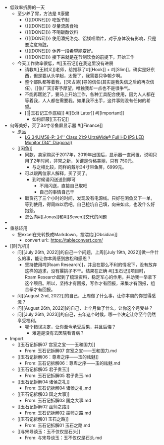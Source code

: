 - 低效率折腾的一天 
    - 至少养了胃，方法是 #康健
        - {{[[DONE]]}} 吃饭节制
        - {{[[DONE]]}} 尽量流质食物
        - {{[[DONE]]}} 不喝碳酸饮料
        - {{[[DONE]]}} 使用潘托洛克、铝镁咀嚼片，对于身体没有影响，只是要注意肾脏。
        - {{[[DONE]]}} 休养一段希望能变好。
        - {{[[DONE]]}} 接下来就是在节制饮食的前提下，开始工作
    - 今天工作效率很低，#[[玉石记]]在我这里没有进展
        - 请教#[[王树义]]老师，给推荐了#[[Hook]] + #[[Slim]]，确实是好东西，但是要从头学起，太慢了，我需要只争朝夕啊。
        - 整个部队都等着我，[[宋占涛]]导的信任(其实是我失信之后的再次信任)，[[张广天]]寄予厚望，唯独我却一点也不是很争气。
        - 不能再蹉跎了，要马上开始工作，各种工具配合使用，因为人人都在等着我，人人都在需要我。如果我不出手，这件事则没有任何的希望。
        - [[玉石记工作底稿]] #[[Edit Later]] #[[Important]] 
            - 如何屏蔽[[玉石记]]
- 何等美好，买了34寸带鱼屏显示器 #[[Finance]]
    - 原品
        - [LG 34UM58-P: 34'' Class 21:9 UltraWide® Full HD IPS LED Monitor (34'' Diagonal)](https://www.lg.com/ca_en/desktop-monitors/lg-34UM58-P-ultrawide-monitor#)
    - [[闲鱼]]
        - 同款，卖家购买于2017年，2019年出国后，显示器一直闲置，说明只用了2年时间，非常之新，关键是价格美丽，只有 750元。
            - 与之相比较，同样的戴尔34寸带鱼屏，6999元。
        - 可以跟两位家人解释，买了买了。
            - 到时候请闪送送到即可
                - 不用闪送，直接自己取吧
                - 自己的事情自己干
        - 取货花了三个小时的时间，发现没有电源线。只好在闲鱼又下一单，等到使用，得周四以后吧。自己挖坑自己填，向来如此，也没什么好抱怨。
        - 怎么向#[[Jonas]]和#[[Seven]]交代的问题
- 
- 重器轻用
    - 把excel在先转换成Markdown，投喂给[[Obsidian]]
        -  convert url:: https://tableconvert.com/
- [[时光机]]
    - 问[[July 26th, 2022]]的自己一个问题，上周[[July 19th, 2022]]做一件什么的事，能让你本周感到放松和感恩？
        - 坚持使用#[[Roam Research]]，并且在那么不利的情况下，没有放弃这样的追求，没有撂挑子不干。结果在正确 #[[玉石记]]项目时，Roam Research起到了梳理资料，稳定军心的作用，并助我一举拿下这个项目。所以，坚持才有回报，写作才有回报，采集才有回报，组合拳才有回报。
    - 问[[August 2nd, 2022]]的自己，上周做了什么事，让你本周的你觉得感激？
    - 问[[August 26th, 2022]]的自己，上个月做了什么，让你这个月受益？
    - 问[[July 26th, 2023]]的自己，去年这个时候，哪一个决定让你至今仍然享受福利。
        - 哪个错误决定，让你至今承受后果，并且后悔？
            - 难道是没有去医院看胃病？
- Import
    - [[玉石记拆解07 宫室之宝——玉和国力]]
        - From: 玉石记拆解07 宫室之宝——玉和国力.md
    - [[玉石记拆解06：尊卑之序——玉的祛魅]]
        - From: 玉石记拆解06：尊卑之序——玉的祛魅.md
    - [[玉石记拆解05 君子贵玉]]
        - From: 玉石记拆解05 君子贵玉.md
    - [[玉石记拆解04 诸侯之礼]]
        - From: 玉石记拆解04 诸侯之礼.md
    - [[玉石记拆解03 国之大事]]
        - From: 玉石记拆解03 国之大事.md
    - [[玉石记拆解02 巫师之路]]
        - From: 玉石记拆解02 巫师之路.md
    - [[玉石记拆解01 玉石之路]]
        - From: 玉石记拆解01 玉石之路.md
    - [[与宋导谈玉：玉不仅仅是石头]]
        - From: 与宋导谈玉：玉不仅仅是石头.md

